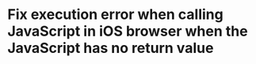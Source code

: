 # Fix execution error when calling JavaScript in iOS browser when the JavaScript has no return value